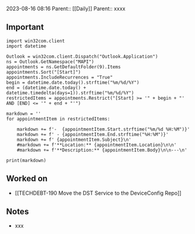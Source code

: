 2023-08-16 08:16
Parent:: [[Daily]] 
Parent:: xxxx



## Important 

```run-python
import win32com.client
import datetime

Outlook = win32com.client.Dispatch("Outlook.Application")
ns = Outlook.GetNamespace("MAPI")
appointments = ns.GetDefaultFolder(9).Items
appointments.Sort("[Start]")
appointments.IncludeRecurrences = "True"
begin = datetime.date.today().strftime("%m/%d/%Y")
end = (datetime.date.today() + datetime.timedelta(days=1)).strftime("%m/%d/%Y")
restrictedItems = appointments.Restrict("[Start] >= '" + begin + "' AND [END] <= '" + end + "'")

markdown = ''
for appointmentItem in restrictedItems:
    
    markdown += f'-  {appointmentItem.Start.strftime("%m/%d %H:%M")}'
    markdown += f' - {appointmentItem.End.strftime("%H:%M")}'
    markdown += f' {appointmentItem.Subject}\n'
    #markdown += f'**Location:** {appointmentItem.Location}\n\n'
    #markdown += f'**Description:** {appointmentItem.Body}\n\n---\n'

print(markdown)

```




## Worked on

- [[TECHDEBT-190 Move the DST Service to the DeviceConfig Repo]]

## Notes

- xxx





